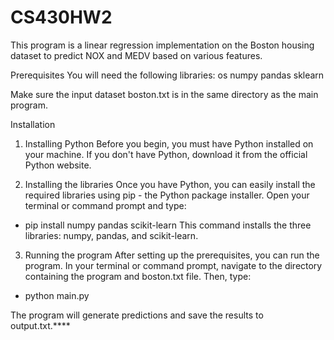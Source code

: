 # CS430HW2
This program is a linear regression implementation on the Boston housing dataset to predict NOX and MEDV based on various features.

Prerequisites
You will need the following libraries:
os
numpy
pandas
sklearn

Make sure the input dataset boston.txt is in the same directory as the main program.

Installation
1. Installing Python
Before you begin, you must have Python installed on your machine. If you don't have Python, download it from the official Python website.

2. Installing the libraries
Once you have Python, you can easily install the required libraries using pip - the Python package installer. Open your terminal or command prompt and type:
- pip install numpy pandas scikit-learn
This command installs the three libraries: numpy, pandas, and scikit-learn.

3. Running the program
After setting up the prerequisites, you can run the program. In your terminal or command prompt, navigate to the directory containing the program and boston.txt file. Then, type:
- python main.py

The program will generate predictions and save the results to output.txt.****
